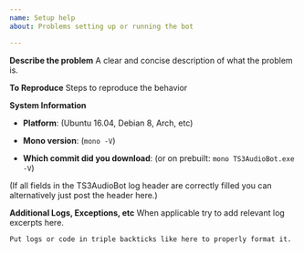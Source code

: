 ```yaml
---
name: Setup help
about: Problems setting up or running the bot

---
```


**Describe the problem**
A clear and concise description of what the problem is.

**To Reproduce**
Steps to reproduce the behavior

**System Information**
- **Platform**: (Ubuntu 16.04, Debian 8, Arch, etc)  
  
- **Mono version**: (`mono -V`)  
  
- **Which commit did you download**: (or on prebuilt: `mono TS3AudioBot.exe -V`)  
  
(If all fields in the TS3AudioBot log header are correctly filled you can
alternatively just post the header here.)

**Additional Logs, Exceptions, etc**
When applicable try to add relevant log excerpts here.

```
Put logs or code in triple backticks like here to properly format it.
```
